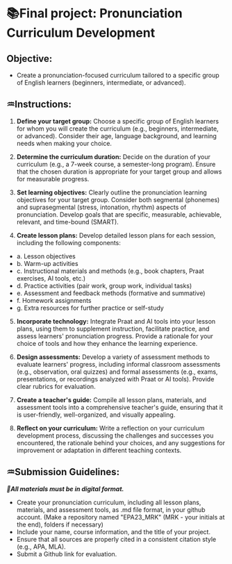 # 📚**Final project: Pronunciation Curriculum Development**

## **Objective:** 
- Create a pronunciation-focused curriculum tailored to a specific group of English learners (beginners, intermediate, or advanced).

## **♒Instructions:**

1. **Define your target group:** Choose a specific group of English learners for whom you will create the curriculum (e.g., beginners, intermediate, or advanced). Consider their age, language background, and learning needs when making your choice.

2. **Determine the curriculum duration:** Decide on the duration of your curriculum (e.g., a 7-week course, a semester-long program). Ensure that the chosen duration is appropriate for your target group and allows for measurable progress.

3. **Set learning objectives:** Clearly outline the pronunciation learning objectives for your target group. Consider both segmental (phonemes) and suprasegmental (stress, intonation, rhythm) aspects of pronunciation. Develop goals that are specific, measurable, achievable, relevant, and time-bound (SMART).

4. **Create lesson plans:** Develop detailed lesson plans for each session, including the following components:

+ a. Lesson objectives
+ b. Warm-up activities
+ c. Instructional materials and methods (e.g., book chapters, Praat exercises, AI tools, etc.)
+ d. Practice activities (pair work, group work, individual tasks)
+ e. Assessment and feedback methods (formative and summative)
+ f. Homework assignments
+ g. Extra resources for further practice or self-study

5. **Incorporate technology:** Integrate Praat and AI tools into your lesson plans, using them to supplement instruction, facilitate practice, and assess learners' pronunciation progress. Provide a rationale for your choice of tools and how they enhance the learning experience.

6. **Design assessments:** Develop a variety of assessment methods to evaluate learners' progress, including informal classroom assessments (e.g., observation, oral quizzes) and formal assessments (e.g., exams, presentations, or recordings analyzed with Praat or AI tools). Provide clear rubrics for evaluation.

7. **Create a teacher's guide:** Compile all lesson plans, materials, and assessment tools into a comprehensive teacher's guide, ensuring that it is user-friendly, well-organized, and visually appealing.

8. **Reflect on your curriculum:** Write a reflection on your curriculum development process, discussing the challenges and successes you encountered, the rationale behind your choices, and any suggestions for improvement or adaptation in different teaching contexts.

## ♒Submission Guidelines: 
**_🚩All materials must be in digital format._**

+ Create your pronunciation curriculum, including all lesson plans, materials, and assessment tools, as .md file format, in your github account. (Make a repository named "EPA23_MRK" (MRK - your initials at the end), folders if necessary)
+ Include your name, course information, and the title of your project.
+ Ensure that all sources are properly cited in a consistent citation style (e.g., APA, MLA).
+ Submit a Github link for evaluation.
